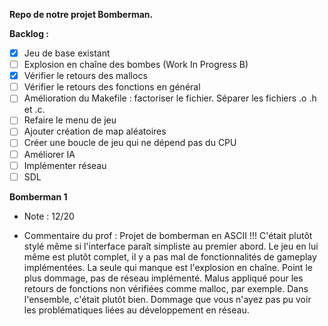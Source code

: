 **Repo de notre projet Bomberman.**




**Backlog :**
- [x] Jeu de base existant
- [ ] Explosion en chaîne des bombes (Work In Progress B)
- [x] Vérifier le retours des mallocs
- [ ] Vérifier le retours des fonctions en général
- [ ] Amélioration du Makefile : factoriser le fichier. Séparer les fichiers .o .h et .c.
- [ ] Refaire le menu de jeu
- [ ] Ajouter création de map aléatoires
- [ ] Créer une boucle de jeu qui ne dépend pas du CPU
- [ ] Améliorer IA
- [ ] Implémenter réseau
- [ ] SDL

**Bomberman 1**
- Note : 12/20

- Commentaire du prof :
Projet de bomberman en ASCII !!! C'était plutôt stylé même si l'interface paraît simpliste au premier abord. Le jeu en lui même est plutôt complet, il y a pas mal de fonctionnalités de gameplay implémentées. La seule qui manque est l'explosion en chaîne. Point le plus dommage, pas de réseau implémenté. Malus appliqué pour les retours de fonctions non vérifiées comme malloc, par exemple. Dans l'ensemble, c'était plutôt bien. Dommage que vous n'ayez pas pu voir les problématiques liées au développement en réseau.
